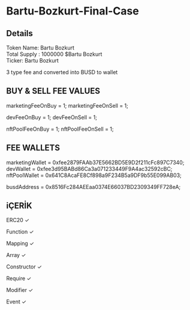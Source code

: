 # Bartu-Bozkurt-Final-Case
## Details
Token Name: Bartu Bozkurt<br>
Total Supply : 1000000 $Bartu Bozkurt<br>
Ticker: Bartu Bozkurt<br>

3 type fee and converted into BUSD to wallet

## BUY & SELL FEE VALUES
marketingFeeOnBuy = 1;
marketingFeeOnSell = 1;

devFeeOnBuy = 1;
devFeeOnSell = 1;

nftPoolFeeOnBuy = 1;
nftPoolFeeOnSell = 1;

## FEE WALLETS
marketingWallet = 0xfee2879FAAb37E5662BD5E9D2f211cFc897C7340;
devWallet = 0xfee3d95BABd86Ca3a071233449F9A4ac32592cBC;
nftPoolWallet = 0x641C8AcaFE8Cf898a9F234B5a9DF9b55E099AB03;

busdAddress = 0x8516Fc284AEEaa0374E66037BD2309349FF728eA;


## iÇERİK
ERC20 ✓

Function ✓

Mapping ✓

Array ✓

Constructor ✓
 
Require ✓

Modifier ✓

Event ✓
